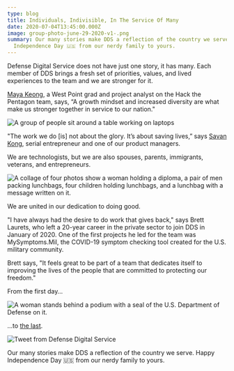 ```yaml
---
type: blog
title: Individuals, Indivisible, In The Service Of Many
date: 2020-07-04T13:45:00.000Z
image: group-photo-june-29-2020-v1-.png
summary: Our many stories make DDS a reflection of the country we serve. Happy
  Independence Day 🇺🇸 from our nerdy family to yours.
---
```

Defense Digital Service does not have just one story, it has many. Each member of DDS brings a fresh set of priorities, values, and lived experiences to the team and we are stronger for it.

[Maya Keong](https://www.linkedin.com/posts/defensedigitalservice_westpointwomen-asianamerican-digitalsecurity-activity-6684127559006920704-kfaY), a West Point grad and project analyst on the Hack the Pentagon team, says, “A growth mindset and increased diversity are what make us stronger together in service to our nation."

![A group of people sit around a table working on laptops](img_4805_1.4mb.jpg "Maya Keong works with the Hack the Pentagon team.")

"The work we do \[is] not about the glory. It’s about saving lives,” says [Savan Kong](https://www.linkedin.com/feed/update/urn:li:activity:6682680546969186304), serial entrepreneur and one of our product managers.

We are technologists, but we are also spouses, parents, immigrants, veterans, and entrepreneurs.

![A collage of four photos show a woman holding a diploma, a pair of men packing lunchbags, four children holding lunchbags, and a lunchbag with a message written on it.](cyndie-photo-2.jpg "Cyndie Vieira (left) organized food drives for the non-profit organization, #Hashtaglunchbag in New Jersey before joining Defense Digital Service.")

We are united in our dedication to doing good.

"I have always had the desire to do work that gives back," says Brett Laurets, who left a 20-year career in the private sector to join DDS in January of 2020. One of the first projects he led for the team was MySymptoms.Mil, the COVID-19 symptom checking tool created for the U.S. military community. 

Brett says, "It feels great to be part of a team that dedicates itself to improving the lives of the people that are committed to protecting our freedom."

From the first day…

![A woman stands behind a podium with a seal of the U.S. Department of Defense on it.](img_8085_50-.jpg "DDS designer Marie Smith on her first day working at the Pentagon.")

...to [the last](https://dds.mil/media/blog/2020-06-%E2%80%9Cwe-the-people%E2%80%9D-form-the-government-we-need).

![Tweet from Defense Digital Service](screen-shot-2020-07-04-at-1.49.26-pm.png)

Our many stories make DDS a reflection of the country we serve. Happy Independence Day 🇺🇸 from our nerdy family to yours.